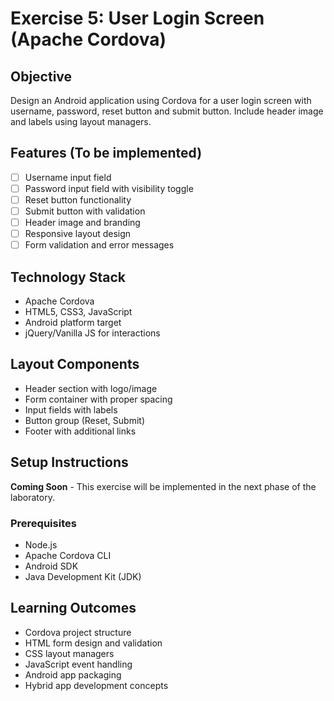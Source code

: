 # Exercise 5: User Login Screen (Apache Cordova)

## Objective
Design an Android application using Cordova for a user login screen with username, password, reset button and submit button. Include header image and labels using layout managers.

## Features (To be implemented)
- [ ] Username input field
- [ ] Password input field with visibility toggle
- [ ] Reset button functionality
- [ ] Submit button with validation
- [ ] Header image and branding
- [ ] Responsive layout design
- [ ] Form validation and error messages

## Technology Stack
- Apache Cordova
- HTML5, CSS3, JavaScript
- Android platform target
- jQuery/Vanilla JS for interactions

## Layout Components
- Header section with logo/image
- Form container with proper spacing
- Input fields with labels
- Button group (Reset, Submit)
- Footer with additional links

## Setup Instructions
**Coming Soon** - This exercise will be implemented in the next phase of the laboratory.

### Prerequisites
- Node.js
- Apache Cordova CLI
- Android SDK
- Java Development Kit (JDK)

## Learning Outcomes
- Cordova project structure
- HTML form design and validation
- CSS layout managers
- JavaScript event handling
- Android app packaging
- Hybrid app development concepts
